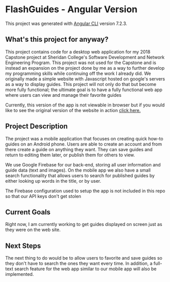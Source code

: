 # FlashGuides - Angular Version

This project was generated with [Angular CLI](https://github.com/angular/angular-cli) version 7.2.3.

## What's this project for anyway?
This project contains code for a desktop web application for my 2018 Capstone project at Sheridan College's Software Development and Network Engineering Program. This project was not used for the Capstone and is instead an expansion on the project done by me as a way to further develop my programming skills while continuing off the work I already did. We originally made a simple website with Javascript hosted on google's servers as a way to display guides. This project will not only do that but become more fully functional; the ultimate goal is to have a fully functional web app where users can view and manage their favorite guides

Currently, this version of the app is not viewable in browser but if you would like to see the original version of the website in action
[click here.](https://flash-guides.firebaseapp.com/)

## Project Description
The project was a mobile application that focuses on creating quick how-to guides on an Android phone. Users are able to create an account and from there create a guide on anything they want. They can save guides and return to editing them later, or publish them for others to view.

We use Google Firebase for our back-end, storing all user information and guide data (text and images). On the mobile app we also have a small search functionality that allows users to search for published guides by either looking up words in the title, or by user.

The Firebase configuration used to setup the app is not included in this repo so that our API keys don't get stolen

## Current Goals
Right now, I am currently working to get guides displayed on screen just as they were on the web site.

## Next Steps
The next thing to do would be to allow users to favorite and save guides so they don't have to search the ones they want every time. In addition, a full-text search feature for the web app similar to our mobile app will also be implemented.

